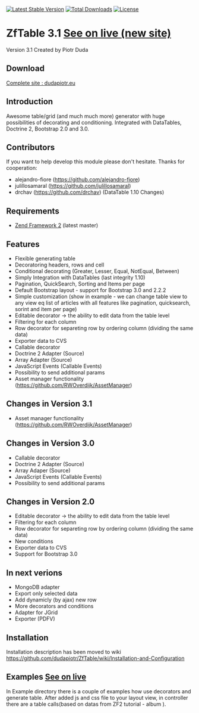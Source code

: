 [![Latest Stable Version](https://poser.pugx.org/dudapiotr/zftable/v/stable.svg)](https://packagist.org/packages/dudapiotr/zftable) [![Total Downloads](https://poser.pugx.org/dudapiotr/zftable/downloads.svg)](https://packagist.org/packages/dudapiotr/zftable) [![License](https://poser.pugx.org/dudapiotr/zftable/license.svg)](https://packagist.org/packages/dudapiotr/zftable)

ZfTable 3.1 [See on live (new site)](http://dudapiotr.eu)
=======
Version 3.1 Created by Piotr Duda

Download
-----------
[Complete site : dudapiotr.eu](https://drive.google.com/file/d/0B4WJ3MxrRUAEOWp5emFaNlpBNGM/edit?usp=sharing)


Introduction
------------

Awesome table/grid (and much much more) generator with huge possibilities of decorating and conditioning. 
Integrated with DataTables, Doctrine 2, Bootstrap 2.0 and 3.0.

Contributors
------------
If you want to help develop this module please don't hesitate. 
Thanks for cooperation:

- alejandro-fiore (https://github.com/alejandro-fiore)
- julillosamaral (https://github.com/julillosamaral)
- drchav (https://github.com/drchav)  (DataTable 1.10 Changes)

Requirements
------------

* [Zend Framework 2](https://github.com/zendframework/zf2) (latest master)


Features
----------------
-  Flexible generating table
-  Decoratoring headers, rows and cell
-  Conditional decorating (Greater, Lesser, Equal, NotEqual, Between)
-  Simply Integration with DataTables (last integrity 1.10)
-  Pagination, QuickSearch, Sorting and Items per page
-  Default Bootstrap layout - support for Bootstrap 3.0 and 2.2.2
-  Simple customization (show in example -  we can change table view to any view eq list of articles with all features like pagination, quicksearch, sorint and item per page)
-  Editable decorator -> the ability to edit data from the table level
-  Filtering for each column
-  Row decorator for separeting row by ordering column (dividing the same data)
-  Exporter data to CVS
-  Callable decorator
-  Doctrine 2 Adapter (Source)
-  Array Adapter  (Source)
-  JavaScript Events (Callable Events)
-  Possibility to send additional params
-  Asset manager functionality (https://github.com/RWOverdijk/AssetManager)

Changes in Version 3.1
----------------
- Asset manager functionality (https://github.com/RWOverdijk/AssetManager)

Changes in Version 3.0
----------------
- Callable decorator
- Doctrine 2 Adapter (Source)
- Array Adaper  (Source)
- JavaScript Events (Callable Events)
- Possibility to send additional params


Changes in Version 2.0
----------------
-  Editable decorator -> the ability to edit data from the table level
-  Filtering for each column
-  Row decorator for separeting row by ordering column (dividing the same data)
-  New conditions
-  Exporter data to CVS
-  Support for Bootstrap 3.0


In next verions
----------------
- MongoDB adapter
- Export only selected data
- Add dynamicly (by ajax) new row
- More decorators and conditions
- Adapter for JGrid
- Exporter (PDFV)


Installation
------------

Installation description has been moved to wiki
https://github.com/dudapiotr/ZfTable/wiki/Installation-and-Configuration


Examples [See on live](http://dudapiotr.eu)
-------
In Example directory there is a couple of examples how use decorators and generate table. After added js and css file
to your layout view, in controller there are a table calls(based on datas from ZF2 tutorial - album ).
